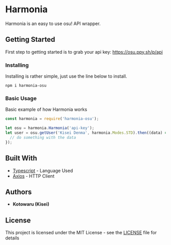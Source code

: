 # Harmonia

Harmonia is an easy to use osu! API wrapper.

## Getting Started
First step to getting started is to grab your api key: https://osu.ppy.sh/p/api

### Installing

Installing is rather simple, just use the line below to install.

```
npm i harmonia-osu
```

### Basic Usage

Basic example of how Harmonia works

```js
const harmonia = require('harmonia-osu');

let osu = harmonia.Harmonia('api-key');
let user = osu.getUser('Kisei Denma', harmonia.Modes.STD).then((data) => {
  // do something with the data
});
```

## Built With

* [Typescript](https://www.typescriptlang.org/docs/home.html/) - Language Used
* [Axios](https://github.com/axios/axios) - HTTP Client

## Authors

* **Kotowaru (Kisei)**

## License

This project is licensed under the MIT License - see the [LICENSE](LICENSE) file for details